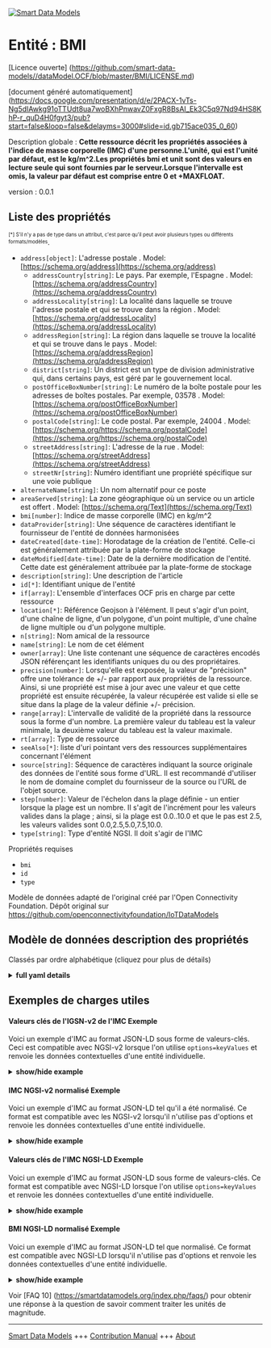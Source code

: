 <!-- 10-Header -->    
[![Smart Data Models](https://smartdatamodels.org/wp-content/uploads/2022/01/SmartDataModels_logo.png "Logo")](https://smartdatamodels.org)    
Entité : BMI    
============<!-- /10-Header -->    
<!-- 15-License -->    
[Licence ouverte] (https://github.com/smart-data-models//dataModel.OCF/blob/master/BMI/LICENSE.md)    
[document généré automatiquement] (https://docs.google.com/presentation/d/e/2PACX-1vTs-Ng5dIAwkg91oTTUdt8ua7woBXhPnwavZ0FxgR8BsAI_Ek3C5q97Nd94HS8KhP-r_quD4H0fgyt3/pub?start=false&loop=false&delayms=3000#slide=id.gb715ace035_0_60)    
<!-- /15-License -->    
<!-- 20-Description -->    
Description globale : **Cette ressource décrit les propriétés associées à l'indice de masse corporelle (IMC) d'une personne.L'unité, qui est l'unité par défaut, est le kg/m^2.Les propriétés bmi et unit sont des valeurs en lecture seule qui sont fournies par le serveur.Lorsque l'intervalle est omis, la valeur par défaut est comprise entre 0 et +MAXFLOAT.**    
version : 0.0.1    
<!-- /20-Description -->    
<!-- 30-PropertiesList -->    
## Liste des propriétés    
<sup><sub>[*] S'il n'y a pas de type dans un attribut, c'est parce qu'il peut avoir plusieurs types ou différents formats/modèles</sub></sup>.    
- `address[object]`: L'adresse postale  . Model: [https://schema.org/address](https://schema.org/address)	- `addressCountry[string]`: Le pays. Par exemple, l'Espagne  . Model: [https://schema.org/addressCountry](https://schema.org/addressCountry)    
	- `addressLocality[string]`: La localité dans laquelle se trouve l'adresse postale et qui se trouve dans la région  . Model: [https://schema.org/addressLocality](https://schema.org/addressLocality)    
	- `addressRegion[string]`: La région dans laquelle se trouve la localité et qui se trouve dans le pays  . Model: [https://schema.org/addressRegion](https://schema.org/addressRegion)    
	- `district[string]`: Un district est un type de division administrative qui, dans certains pays, est géré par le gouvernement local.      
	- `postOfficeBoxNumber[string]`: Le numéro de la boîte postale pour les adresses de boîtes postales. Par exemple, 03578  . Model: [https://schema.org/postOfficeBoxNumber](https://schema.org/postOfficeBoxNumber)    
	- `postalCode[string]`: Le code postal. Par exemple, 24004  . Model: [https://schema.org/https://schema.org/postalCode](https://schema.org/https://schema.org/postalCode)    
	- `streetAddress[string]`: L'adresse de la rue  . Model: [https://schema.org/streetAddress](https://schema.org/streetAddress)    
	- `streetNr[string]`: Numéro identifiant une propriété spécifique sur une voie publique      
- `alternateName[string]`: Un nom alternatif pour ce poste  - `areaServed[string]`: La zone géographique où un service ou un article est offert  . Model: [https://schema.org/Text](https://schema.org/Text)- `bmi[number]`: Indice de masse corporelle (IMC) en kg/m^2  - `dataProvider[string]`: Une séquence de caractères identifiant le fournisseur de l'entité de données harmonisées  - `dateCreated[date-time]`: Horodatage de la création de l'entité. Celle-ci est généralement attribuée par la plate-forme de stockage  - `dateModified[date-time]`: Date de la dernière modification de l'entité. Cette date est généralement attribuée par la plate-forme de stockage  - `description[string]`: Une description de l'article  - `id[*]`: Identifiant unique de l'entité  - `if[array]`: L'ensemble d'interfaces OCF pris en charge par cette ressource  - `location[*]`: Référence Geojson à l'élément. Il peut s'agir d'un point, d'une chaîne de ligne, d'un polygone, d'un point multiple, d'une chaîne de ligne multiple ou d'un polygone multiple.  - `n[string]`: Nom amical de la ressource  - `name[string]`: Le nom de cet élément  - `owner[array]`: Une liste contenant une séquence de caractères encodés JSON référençant les identifiants uniques du ou des propriétaires.  - `precision[number]`: Lorsqu'elle est exposée, la valeur de "précision" offre une tolérance de +/- par rapport aux propriétés de la ressource. Ainsi, si une propriété est mise à jour avec une valeur et que cette propriété est ensuite récupérée, la valeur récupérée est valide si elle se situe dans la plage de la valeur définie +/- précision.  - `range[array]`: L'intervalle de validité de la propriété dans la ressource sous la forme d'un nombre. La première valeur du tableau est la valeur minimale, la deuxième valeur du tableau est la valeur maximale.  - `rt[array]`: Type de ressource  - `seeAlso[*]`: liste d'uri pointant vers des ressources supplémentaires concernant l'élément  - `source[string]`: Séquence de caractères indiquant la source originale des données de l'entité sous forme d'URL. Il est recommandé d'utiliser le nom de domaine complet du fournisseur de la source ou l'URL de l'objet source.  - `step[number]`: Valeur de l'échelon dans la plage définie - un entier lorsque la plage est un nombre.  Il s'agit de l'incrément pour les valeurs valides dans la plage ; ainsi, si la plage est 0.0..10.0 et que le pas est 2.5, les valeurs valides sont 0.0,2.5,5.0,7.5,10.0.  - `type[string]`: Type d'entité NGSI. Il doit s'agir de l'IMC  <!-- /30-PropertiesList -->    
<!-- 35-RequiredProperties -->    
Propriétés requises    
- `bmi`  - `id`  - `type`  <!-- /35-RequiredProperties -->    
<!-- 40-RequiredProperties -->    
Modèle de données adapté de l'original créé par l'Open Connectivity Foundation. Dépôt original sur https://github.com/openconnectivityfoundation/IoTDataModels    
<!-- /40-RequiredProperties -->    
<!-- 50-DataModelHeader -->    
## Modèle de données description des propriétés    
Classés par ordre alphabétique (cliquez pour plus de détails)    
<!-- /50-DataModelHeader -->    
<!-- 60-ModelYaml -->    
<details><summary><strong>full yaml details</strong></summary>      
```yaml    
BMI:      
  description: 'This Resource describes the Properties associated with a person''s Body Mass Index (BMI).The unit, which is the default unit, is kg/m^2.The bmi and unit Properties are read-only values that are provided by the server.When range is omitted the default is 0 to +MAXFLOAT.'      
  properties:      
    address:      
      description: The mailing address      
      properties:      
        addressCountry:      
          description: 'The country. For example, Spain'      
          type: string      
          x-ngsi:      
            model: https://schema.org/addressCountry      
            type: Property      
        addressLocality:      
          description: 'The locality in which the street address is, and which is in the region'      
          type: string      
          x-ngsi:      
            model: https://schema.org/addressLocality      
            type: Property      
        addressRegion:      
          description: 'The region in which the locality is, and which is in the country'      
          type: string      
          x-ngsi:      
            model: https://schema.org/addressRegion      
            type: Property      
        district:      
          description: 'A district is a type of administrative division that, in some countries, is managed by the local government'      
          type: string      
          x-ngsi:      
            type: Property      
        postOfficeBoxNumber:      
          description: 'The post office box number for PO box addresses. For example, 03578'      
          type: string      
          x-ngsi:      
            model: https://schema.org/postOfficeBoxNumber      
            type: Property      
        postalCode:      
          description: 'The postal code. For example, 24004'      
          type: string      
          x-ngsi:      
            model: https://schema.org/https://schema.org/postalCode      
            type: Property      
        streetAddress:      
          description: The street address      
          type: string      
          x-ngsi:      
            model: https://schema.org/streetAddress      
            type: Property      
        streetNr:      
          description: Number identifying a specific property on a public street      
          type: string      
          x-ngsi:      
            type: Property      
      type: object      
      x-ngsi:      
        model: https://schema.org/address      
        type: Property      
    alternateName:      
      description: An alternative name for this item      
      type: string      
      x-ngsi:      
        type: Property      
    areaServed:      
      description: The geographic area where a service or offered item is provided      
      type: string      
      x-ngsi:      
        model: https://schema.org/Text      
        type: Property      
    bmi:      
      description: Body Mass Index (BMI) in kg/m^2      
      minimum: 0.0      
      readOnly: true      
      type: number      
      x-ngsi:      
        type: Property      
    dataProvider:      
      description: A sequence of characters identifying the provider of the harmonised data entity      
      type: string      
      x-ngsi:      
        type: Property      
    dateCreated:      
      description: Entity creation timestamp. This will usually be allocated by the storage platform      
      format: date-time      
      type: string      
      x-ngsi:      
        type: Property      
    dateModified:      
      description: Timestamp of the last modification of the entity. This will usually be allocated by the storage platform      
      format: date-time      
      type: string      
      x-ngsi:      
        type: Property      
    description:      
      description: A description of this item      
      type: string      
      x-ngsi:      
        type: Property      
    id:      
      anyOf:      
        - description: Identifier format of any NGSI entity      
          maxLength: 256      
          minLength: 1      
          pattern: ^[\w\-\.\{\}\$\+\*\[\]`|~^@!,:\\]+$      
          type: string      
          x-ngsi:      
            type: Property      
        - description: Identifier format of any NGSI entity      
          format: uri      
          type: string      
          x-ngsi:      
            type: Property      
      description: Unique identifier of the entity      
      x-ngsi:      
        type: Property      
    if:      
      description: The OCF Interface set supported by this Resource      
      items:      
        enum:      
          - oic.if.s      
          - oic.if.baseline      
        maxLength: 64      
        type: string      
      minItems: 1      
      readOnly: true      
      type: array      
      uniqueItems: true      
      x-ngsi:      
        type: Property      
    location:      
      description: 'Geojson reference to the item. It can be Point, LineString, Polygon, MultiPoint, MultiLineString or MultiPolygon'      
      oneOf:      
        - description: Geojson reference to the item. Point      
          properties:      
            bbox:      
              items:      
                type: number      
              minItems: 4      
              type: array      
            coordinates:      
              items:      
                type: number      
              minItems: 2      
              type: array      
            type:      
              enum:      
                - Point      
              type: string      
          required:      
            - type      
            - coordinates      
          title: GeoJSON Point      
          type: object      
          x-ngsi:      
            type: GeoProperty      
        - description: Geojson reference to the item. LineString      
          properties:      
            bbox:      
              items:      
                type: number      
              minItems: 4      
              type: array      
            coordinates:      
              items:      
                items:      
                  type: number      
                minItems: 2      
                type: array      
              minItems: 2      
              type: array      
            type:      
              enum:      
                - LineString      
              type: string      
          required:      
            - type      
            - coordinates      
          title: GeoJSON LineString      
          type: object      
          x-ngsi:      
            type: GeoProperty      
        - description: Geojson reference to the item. Polygon      
          properties:      
            bbox:      
              items:      
                type: number      
              minItems: 4      
              type: array      
            coordinates:      
              items:      
                items:      
                  items:      
                    type: number      
                  minItems: 2      
                  type: array      
                minItems: 4      
                type: array      
              type: array      
            type:      
              enum:      
                - Polygon      
              type: string      
          required:      
            - type      
            - coordinates      
          title: GeoJSON Polygon      
          type: object      
          x-ngsi:      
            type: GeoProperty      
        - description: Geojson reference to the item. MultiPoint      
          properties:      
            bbox:      
              items:      
                type: number      
              minItems: 4      
              type: array      
            coordinates:      
              items:      
                items:      
                  type: number      
                minItems: 2      
                type: array      
              type: array      
            type:      
              enum:      
                - MultiPoint      
              type: string      
          required:      
            - type      
            - coordinates      
          title: GeoJSON MultiPoint      
          type: object      
          x-ngsi:      
            type: GeoProperty      
        - description: Geojson reference to the item. MultiLineString      
          properties:      
            bbox:      
              items:      
                type: number      
              minItems: 4      
              type: array      
            coordinates:      
              items:      
                items:      
                  items:      
                    type: number      
                  minItems: 2      
                  type: array      
                minItems: 2      
                type: array      
              type: array      
            type:      
              enum:      
                - MultiLineString      
              type: string      
          required:      
            - type      
            - coordinates      
          title: GeoJSON MultiLineString      
          type: object      
          x-ngsi:      
            type: GeoProperty      
        - description: Geojson reference to the item. MultiLineString      
          properties:      
            bbox:      
              items:      
                type: number      
              minItems: 4      
              type: array      
            coordinates:      
              items:      
                items:      
                  items:      
                    items:      
                      type: number      
                    minItems: 2      
                    type: array      
                  minItems: 4      
                  type: array      
                type: array      
              type: array      
            type:      
              enum:      
                - MultiPolygon      
              type: string      
          required:      
            - type      
            - coordinates      
          title: GeoJSON MultiPolygon      
          type: object      
          x-ngsi:      
            type: GeoProperty      
      x-ngsi:      
        type: GeoProperty      
    n:      
      description: Friendly name of the Resource      
      maxLength: 64      
      readOnly: true      
      type: string      
      x-ngsi:      
        type: Property      
    name:      
      description: The name of this item      
      type: string      
      x-ngsi:      
        type: Property      
    owner:      
      description: A List containing a JSON encoded sequence of characters referencing the unique Ids of the owner(s)      
      items:      
        anyOf:      
          - description: Identifier format of any NGSI entity      
            maxLength: 256      
            minLength: 1      
            pattern: ^[\w\-\.\{\}\$\+\*\[\]`|~^@!,:\\]+$      
            type: string      
            x-ngsi:      
              type: Property      
          - description: Identifier format of any NGSI entity      
            format: uri      
            type: string      
            x-ngsi:      
              type: Property      
        description: Unique identifier of the entity      
        x-ngsi:      
          type: Property      
      type: array      
      x-ngsi:      
        type: Property      
    precision:      
      description: 'When exposed the value in ''precision'' provides a +/- tolerance against the Properties in the Resource. Thus if a Property is UPDATED to a value and that Property then RETRIEVED, the RETRIEVED value is valid if in the range of the set value +/- precision'      
      readOnly: true      
      type: number      
      x-ngsi:      
        type: Property      
    range:      
      description: 'The valid range for the Property in the Resource as a number. The first value in the array is the minimum value, the second value in the array is the maximum value'      
      items:      
        type: number      
      maxItems: 2      
      minItems: 2      
      readOnly: true      
      type: array      
      x-ngsi:      
        type: Property      
    rt:      
      description: Resource Type      
      items:      
        enum:      
          - oic.r.bmi      
        maxLength: 64      
        type: string      
      minItems: 1      
      readOnly: true      
      type: array      
      uniqueItems: true      
      x-ngsi:      
        type: Property      
    seeAlso:      
      description: list of uri pointing to additional resources about the item      
      oneOf:      
        - items:      
            format: uri      
            type: string      
          minItems: 1      
          type: array      
        - format: uri      
          type: string      
      x-ngsi:      
        type: Property      
    source:      
      description: 'A sequence of characters giving the original source of the entity data as a URL. Recommended to be the fully qualified domain name of the source provider, or the URL to the source object'      
      type: string      
      x-ngsi:      
        type: Property      
    step:      
      description: 'Step value across the defined range an integer when the range is a number.  This is the increment for valid values across the range; so if range is 0.0..10.0 and step is 2.5 then valid values are 0.0,2.5,5.0,7.5,10.0'      
      readOnly: true      
      type: number      
      x-ngsi:      
        type: Property      
    type:      
      description: NGSI entity type. It has to be BMI      
      enum:      
        - BMI      
      type: string      
      x-ngsi:      
        type: Property      
  required:      
    - bmi      
    - id      
    - type      
  type: object      
  x-derived-from: https://raw.githubusercontent.com/openconnectivityfoundation/IoTDataModels/master/BMIResURI.swagger.json      
  x-disclaimer: 'Redistribution and use in source and binary forms, with or without modification, are permitted  provided that the license conditions are met. Copyleft (c) 2022 Contributors to Smart Data Models Program'      
  x-license-url: https://github.com/smart-data-models/dataModel.OCF/blob/master/BMI/LICENSE.md      
  x-model-schema: https://smart-data-models.github.io/dataModel.OCF/BMI/schema.json      
  x-model-tags: OCF      
  x-version: 0.0.1      
```    
</details>      
<!-- /60-ModelYaml -->    
<!-- 70-MiddleNotes -->    
<!-- /70-MiddleNotes -->    
<!-- 80-Examples -->    
## Exemples de charges utiles    
#### Valeurs clés de l'IGSN-v2 de l'IMC Exemple    
Voici un exemple d'IMC au format JSON-LD sous forme de valeurs-clés. Ceci est compatible avec NGSI-v2 lorsque l'on utilise `options=keyValues` et renvoie les données contextuelles d'une entité individuelle.    
<details><summary><strong>show/hide example</strong></summary>      
```json  
{  
  "id": "urn:ngsi-ld:BMI:id:JQXP:11604104",  
  "dateCreated": "2023-04-27T03:38:23Z",  
  "dateModified": "1999-07-17T13:50:02Z",  
  "source": "Student civil cultural worry. Democrat woman fine soon example education. Add adult democratic wind la",  
  "name": "Speech marriage treat family understand your voice newspaper. Child cover treat high pretty item profes",  
  "alternateName": "Program fish girl our offer pick.",  
  "description": "Act situation own stop must song. Treatment future professor follow difference job. When activity dec",  
  "dataProvider": "Science various imagine usually can two expect. Seat president item reveal federal send.",  
  "owner": [  
    "urn:ngsi-ld:BMI:items:ANAV:58006639",  
    "urn:ngsi-ld:BMI:items:ODIH:85202865"  
  ],  
  "seeAlso": [  
    "urn:ngsi-ld:BMI:items:RQXM:68509576"  
  ],  
  "location": {  
    "type": "Point",  
    "coordinates": [  
      -44.575855,  
      76.463418  
    ]  
  },  
  "address": {  
    "streetAddress": "Message generation across listen despite.",  
    "addressLocality": "Experie",  
    "addressRegion": "Serious investment teacher identify before about not. Analysis scientist expert itself down can.",  
    "addressCountry": "Star thing least Congress toward main. Hospital down door tonight from ",  
    "postalCode": "Environmental with suddenly detail huge finally. Father position strategy air. Partner least fly relate new cam",  
    "postOfficeBoxNumber": "Reduce morning field. Market something front price ma",  
    "streetNr": "Four blood chance heart public. Certain coach skill already fire picture future lis",  
    "district": "Ca"  
  },  
  "areaServed": "Recently sing high energy million show enter. College full allow put cove",  
  "rt": [  
    "oic.r.bmi"  
  ],  
  "bmi": 294.7,  
  "range": [  
    341.6,  
    577.3  
  ],  
  "step": 64.0,  
  "precision": 901.2,  
  "n": "Significant although boy includin",  
  "if": [  
    "oic.if.s"  
  ],  
  "type": "BMI"  
}  
```  
</details>    
#### IMC NGSI-v2 normalisé Exemple    
Voici un exemple d'IMC au format JSON-LD tel qu'il a été normalisé. Ce format est compatible avec les NGSI-v2 lorsqu'il n'utilise pas d'options et renvoie les données contextuelles d'une entité individuelle.    
<details><summary><strong>show/hide example</strong></summary>      
```json  
{  
  "id": "urn:ngsi-ld:BMI:id:JQXP:11604104",  
  "dateCreated": {  
    "type": "DateTime",  
    "value": "2023-04-27T03:38:23Z"  
  },  
  "dateModified": {  
    "type": "DateTime",  
    "value": "1999-07-17T13:50:02Z"  
  },  
  "source": {  
    "type": "Text",  
    "value": "Student civil cultural worry. Democrat woman fine soon example education. Add adult democratic wind la"  
  },  
  "name": {  
    "type": "Text",  
    "value": "Speech marriage treat family understand your voice newspaper. Child cover treat high pretty item profes"  
  },  
  "alternateName": {  
    "type": "Text",  
    "value": "Program fish girl our offer pick."  
  },  
  "description": {  
    "type": "Text",  
    "value": "Act situation own stop must song. Treatment future professor follow difference job. When activity dec"  
  },  
  "dataProvider": {  
    "type": "Text",  
    "value": "Science various imagine usually can two expect. Seat president item reveal federal send."  
  },  
  "owner": {  
    "type": "StructuredValue",  
    "value": [  
      "urn:ngsi-ld:BMI:items:ANAV:58006639",  
      "urn:ngsi-ld:BMI:items:ODIH:85202865"  
    ]  
  },  
  "seeAlso": {  
    "type": "StructuredValue",  
    "value": [  
      "urn:ngsi-ld:BMI:items:RQXM:68509576"  
    ]  
  },  
  "location": {  
    "type": "geo:json",  
    "value": {  
      "type": "Point",  
      "coordinates": [  
        -44.575855,  
        76.463418  
      ]  
    }  
  },  
  "address": {  
    "type": "StructuredValue",  
    "value": {  
      "streetAddress": "Message generation across listen despite.",  
      "addressLocality": "Experie",  
      "addressRegion": "Serious investment teacher identify before about not. Analysis scientist expert itself down can.",  
      "addressCountry": "Star thing least Congress toward main. Hospital down door tonight from ",  
      "postalCode": "Environmental with suddenly detail huge finally. Father position strategy air. Partner least fly relate new cam",  
      "postOfficeBoxNumber": "Reduce morning field. Market something front price ma",  
      "streetNr": "Four blood chance heart public. Certain coach skill already fire picture future lis",  
      "district": "Ca"  
    }  
  },  
  "areaServed": {  
    "type": "Text",  
    "value": "Recently sing high energy million show enter. College full allow put cove"  
  },  
  "rt": {  
    "type": "StructuredValue",  
    "value": [  
      "oic.r.bmi"  
    ]  
  },  
  "bmi": {  
    "type": "Number",  
    "value": 294.7  
  },  
  "range": {  
    "type": "StructuredValue",  
    "value": [  
      341.6,  
      577.3  
    ]  
  },  
  "step": {  
    "type": "Number",  
    "value": 64.0  
  },  
  "precision": {  
    "type": "Number",  
    "value": 901.2  
  },  
  "n": {  
    "type": "Text",  
    "value": "Significant although boy includin"  
  },  
  "if": {  
    "type": "StructuredValue",  
    "value": [  
      "oic.if.s"  
    ]  
  },  
  "type": "BMI"  
}  
```  
</details>    
#### Valeurs clés de l'IMC NGSI-LD Exemple    
Voici un exemple d'IMC au format JSON-LD sous forme de valeurs-clés. Ce format est compatible avec NGSI-LD lorsque l'on utilise `options=keyValues` et renvoie les données contextuelles d'une entité individuelle.    
<details><summary><strong>show/hide example</strong></summary>      
```json  
{  
  "id": "urn:ngsi-ld:BMI:id:JQXP:11604104",  
  "dateCreated": "2023-04-27T03:38:23Z",  
  "dateModified": "1999-07-17T13:50:02Z",  
  "source": "Student civil cultural worry. Democrat woman fine soon example education. Add adult democratic wind la",  
  "name": "Speech marriage treat family understand your voice newspaper. Child cover treat high pretty item profes",  
  "alternateName": "Program fish girl our offer pick.",  
  "description": "Act situation own stop must song. Treatment future professor follow difference job. When activity dec",  
  "dataProvider": "Science various imagine usually can two expect. Seat president item reveal federal send.",  
  "owner": [  
    "urn:ngsi-ld:BMI:items:ANAV:58006639",  
    "urn:ngsi-ld:BMI:items:ODIH:85202865"  
  ],  
  "seeAlso": [  
    "urn:ngsi-ld:BMI:items:RQXM:68509576"  
  ],  
  "location": {  
    "type": "Point",  
    "coordinates": [  
      -44.575855,  
      76.463418  
    ]  
  },  
  "address": {  
    "streetAddress": "Message generation across listen despite.",  
    "addressLocality": "Experie",  
    "addressRegion": "Serious investment teacher identify before about not. Analysis scientist expert itself down can.",  
    "addressCountry": "Star thing least Congress toward main. Hospital down door tonight from ",  
    "postalCode": "Environmental with suddenly detail huge finally. Father position strategy air. Partner least fly relate new cam",  
    "postOfficeBoxNumber": "Reduce morning field. Market something front price ma",  
    "streetNr": "Four blood chance heart public. Certain coach skill already fire picture future lis",  
    "district": "Ca"  
  },  
  "areaServed": "Recently sing high energy million show enter. College full allow put cove",  
  "rt": [  
    "oic.r.bmi"  
  ],  
  "bmi": 294.7,  
  "range": [  
    341.6,  
    577.3  
  ],  
  "step": 64.0,  
  "precision": 901.2,  
  "n": "Significant although boy includin",  
  "if": [  
    "oic.if.s"  
  ],  
  "type": "BMI",  
  "@context": [  
    "https://smartdatamodels.org/context.jsonld"  
  ]  
}  
```  
</details>    
#### BMI NGSI-LD normalisé Exemple    
Voici un exemple d'IMC au format JSON-LD tel que normalisé. Ce format est compatible avec NGSI-LD lorsqu'il n'utilise pas d'options et renvoie les données contextuelles d'une entité individuelle.    
<details><summary><strong>show/hide example</strong></summary>      
```json  
{  
    "id": "urn:ngsi-ld:BMI:id:JQXP:11604104",  
    "dateCreated": {  
        "type": "Property",  
        "value": {  
            "@type": "DateTime",  
            "@value": "2023-04-27T03:38:23Z"  
        }  
    },  
    "dateModified": {  
        "type": "Property",  
        "value": {  
            "@type": "DateTime",  
            "@value": "1999-07-17T13:50:02Z"  
        }  
    },  
    "source": {  
        "type": "Property",  
        "value": "Student civil cultural worry. Democrat woman fine soon example education. Add adult democratic wind la"  
    },  
    "name": {  
        "type": "Property",  
        "value": "Speech marriage treat family understand your voice newspaper. Child cover treat high pretty item profes"  
    },  
    "alternateName": {  
        "type": "Property",  
        "value": "Program fish girl our offer pick."  
    },  
    "description": {  
        "type": "Property",  
        "value": "Act situation own stop must song. Treatment future professor follow difference job. When activity dec"  
    },  
    "dataProvider": {  
        "type": "Property",  
        "value": "Science various imagine usually can two expect. Seat president item reveal federal send."  
    },  
    "owner": {  
        "type": "Property",  
        "value": [  
            "urn:ngsi-ld:BMI:items:ANAV:58006639",  
            "urn:ngsi-ld:BMI:items:ODIH:85202865"  
        ]  
    },  
    "seeAlso": {  
        "type": "Property",  
        "value": [  
            "urn:ngsi-ld:BMI:items:RQXM:68509576"  
        ]  
    },  
    "location": {  
        "type": "GeoProperty",  
        "value": {  
            "type": "Point",  
            "coordinates": [  
                -44.575855,  
                76.463418  
            ]  
        }  
    },  
    "address": {  
        "type": "Property",  
        "value": {  
            "streetAddress": "Message generation across listen despite.",  
            "addressLocality": "Experie",  
            "addressRegion": "Serious investment teacher identify before about not. Analysis scientist expert itself down can.",  
            "addressCountry": "Star thing least Congress toward main. Hospital down door tonight from ",  
            "postalCode": "Environmental with suddenly detail huge finally. Father position strategy air. Partner least fly relate new cam",  
            "postOfficeBoxNumber": "Reduce morning field. Market something front price ma",  
            "streetNr": "Four blood chance heart public. Certain coach skill already fire picture future lis",  
            "district": "Ca"  
        }  
    },  
    "areaServed": {  
        "type": "Property",  
        "value": "Recently sing high energy million show enter. College full allow put cove"  
    },  
    "rt": {  
        "type": "Property",  
        "value": [  
            "oic.r.bmi"  
        ]  
    },  
    "bmi": {  
        "type": "Property",  
        "value": 294.7  
    },  
    "range": {  
        "type": "Property",  
        "value": [  
            341.6,  
            577.3  
        ]  
    },  
    "step": {  
        "type": "Property",  
        "value": 64.0  
    },  
    "precision": {  
        "type": "Property",  
        "value": 901.2  
    },  
    "n": {  
        "type": "Property",  
        "value": "Significant although boy includin"  
    },  
    "if": {  
        "type": "Property",  
        "value": [  
            "oic.if.s"  
        ]  
    },  
    "type": "BMI",  
    "@context": [  
        "https://smartdatamodels.org/context.jsonld"  
    ]  
}  
```  
</details><!-- /80-Examples -->    
<!-- 90-FooterNotes -->    
<!-- /90-FooterNotes -->    
<!-- 95-Units -->    
Voir [FAQ 10] (https://smartdatamodels.org/index.php/faqs/) pour obtenir une réponse à la question de savoir comment traiter les unités de magnitude.    
<!-- /95-Units -->    
<!-- 97-LastFooter -->    
---    
[Smart Data Models](https://smartdatamodels.org) +++ [Contribution Manual](https://bit.ly/contribution_manual) +++ [About](https://bit.ly/Introduction_SDM)<!-- /97-LastFooter -->    
